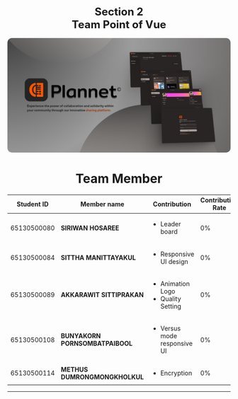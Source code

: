 <div align="center">
  <h1 style="font-size:24px;">Section 2 <br>
  Team Point of Vue</h1>
</div>

<!-- <img width="100%" src="./readme_src/team-tag.jpg" alt="my banner"> -->
<div align="center">
<img src = "./src/assets/readme/Poster Read me project 2.png" style = "border-radius:10px">
</div>

<h1 align = "center">Team Member</h1>

<div align="center">
<table>
<thead>
<tr>
<th width="">Student ID</th>
<th width="">Member name</th>
<th width="30%">Contribution</th>
<th width="">Contribution Rate</th>
<th width=""></th>
</tr>
</thead>
<tbody>
<tr>
<td>65130500080</td>
<td><b>SIRIWAN HOSAREE</b></td>
<td>
  <ul>
  <li>Leader board</li>
  
  </ul>
</td>
<td>
  0%
</td>
<td><img src="./src/assets/readme/avatar/mook.jpg"></td>
</tr>
<tr>
<td>65130500084</td>
<td><b>SITTHA MANITTAYAKUL</b></td>
<td>
<ul>
<li>Responsive UI design</li>

</ul>
</td>
<td>0%</td>
<td><img src="./src/assets/readme/avatar/mink.jpg"></td>
</tr>
<tr>
<td>65130500089</td>
<td><b>AKKARAWIT SITTIPRAKAN</b></td>
<td>
<ul>
<li>Animation Logo
</li>
<li>Quality Setting</li>

</ul>
</td>
<td>
  0%
</td>
<td><img src="./src/assets/readme/avatar/title.jpg"></td>
</tr>
<tr>
<td>65130500108</td>
<td><b>BUNYAKORN PORNSOMBATPAIBOOL</b></td>
<td>
<ul>
<li>Versus mode responsive UI</li>

</ul>
</td>
<td>0%</td>
<td><img src="./src/assets/readme/avatar/goko.jpg"></td>
</tr>
<tr>
<td>65130500114</td>
<td><b>METHUS DUMRONGMONGKHOLKUL</b></td>
<td>
<ul>
<li>Encryption</li>

</ul>
</td>
<td>0%</td>
<td><img src="./src/assets/readme/avatar/tae.jpg"></td>
</tr>
</tbody>
</table>
</div>

<hr>
<br>